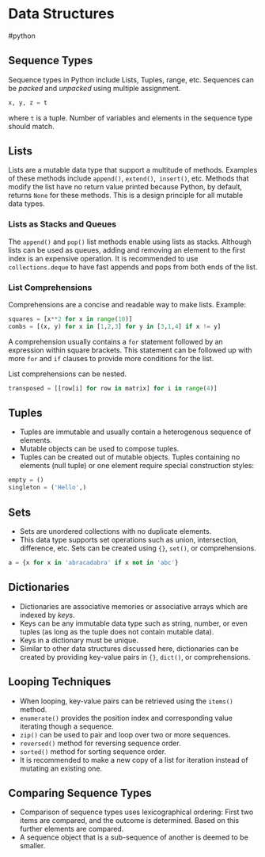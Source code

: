 # Data Structures
#python 

## Sequence Types
Sequence types in Python include Lists, Tuples, range, etc. Sequences can be *packed* and *unpacked* using multiple assignment.
```Python
x, y, z = t
```
where `t` is a tuple. Number of variables and elements in the sequence type should match.

## Lists
Lists are a mutable data type that support a multitude of methods. Examples of these methods include `append()`, `extend()`,` insert()`, etc. Methods that modify the list have no return value printed because Python, by default, returns `None` for these methods. This is a design principle for all mutable data types.

### Lists as Stacks and Queues
The `append()` and `pop()` list methods enable using lists as stacks. Although lists can be used as queues, adding and removing an element to the first index is an expensive operation. It is recommended to use `collections.deque` to have fast appends and pops from both ends of the list.

### List Comprehensions
Comprehensions are a concise and readable way to make lists. Example:
```python
squares = [x**2 for x in range(10)]
combs = [(x, y) for x in [1,2,3] for y in [3,1,4] if x != y]
```

A comprehension usually contains a `for` statement followed by an expression within square brackets. This statement can be followed up with more `for` and `if` clauses to provide more conditions for the list.

List comprehensions can be nested.
```Python
transposed = [[row[i] for row in matrix] for i in range(4)]
```

## Tuples
- Tuples are immutable and usually contain a heterogenous sequence of elements. 
- Mutable objects can be used to compose tuples. 
- Tuples can be created out of mutable objects. Tuples containing no elements (null tuple) or one element require special construction styles:
```Python
empty = ()
singleton = ('Hello',)
```

## Sets
- Sets are unordered collections with no duplicate elements. 
- This data type supports set operations such as union, intersection, difference, etc. Sets can be created using  `{}`, `set()`, or comprehensions.
```Python
a = {x for x in 'abracadabra' if x not in 'abc'}
```

## Dictionaries
- Dictionaries are associative memories or associative arrays which are indexed by *keys*.
- Keys can be any immutable data type such as string, number, or even tuples (as long as the tuple does not contain mutable data).
- Keys in a dictionary must be unique.
- Similar to other data structures discussed here, dictionaries can be created by providing key-value pairs in `{}`, `dict()`, or comprehensions.

## Looping Techniques
- When looping, key-value pairs can be retrieved using the `items()` method.
- `enumerate()` provides the position index and corresponding value iterating though a sequence.
- `zip()` can be used to pair and loop over two or more sequences.
- `reversed()` method for reversing sequence order.
- `sorted()` method for sorting sequence order.
- It is recommended to make a new copy of a list for iteration instead of mutating an existing one.

## Comparing Sequence Types
- Comparison of sequence types uses lexicographical ordering: First two items are compared, and the outcome is determined. Based on this further elements are compared.
- A sequence object that is a sub-sequence of another is deemed to be smaller.
